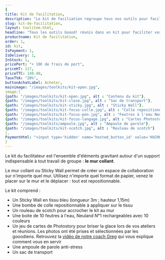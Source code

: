 ```yaml
---
{
title: Kit de facilitation,
description: "Le kit de faciliation regroupe tous nos outils pour faciliter vos réunions (Sticky Wall, feutres Neuland, carte de Photostory)",
slug: kit-de-facilitation,
layout: toolitem.html,
headline: "Tous les outils Goood! réunis dans un kit pour faciliter vos ateliers de groupes et réunions." ,
productname: Kit de facilitation,
order: 1,
id: kit,
IsPayment: 1,
IsDelivery: 1,
InStock: 1,
pricePort: "+ 10€ de frais de port",
priceHT: 117,
priceTTC: 140.40,
TauxTVA: "20%",
buttonAchatLabel: Acheter, 
mainimage: "/images/toolkits/kit-open.jpg",
image:[ 
{path: "/images/toolkits/kit-open.jpg", alt : "Contenu du kit"},
{path: "/images/toolkits/kit-close.jpg", alt : "Sac de transport"},
{path: "/images/toolkits/kit-sticky.jpg", alt : "Sticky Wall"},
{path: "/images/toolkits/kit-focus-colle.jpg", alt : "Colle repositionnable"},
{path: "/images/toolkits/kit-focus-pen.jpg", alt : "Feutres à l'eau Neuland"},
{path: "/images/toolkits/kit-focus-langage.jpg", alt : "Cartes Photostory"},
{path: "/images/toolkits/ampoule.jpg", alt : "Ampoule de parole"},
{path: "/images/toolkits/kit-scotch.jpg", alt : "Rouleau de scotch"}
],
PaymentHtml: "<input type='hidden' name='hosted_button_id' value='KHJ9H3FYSJ562'>"
}
---
```


Le kit du facilitateur est l'ensemble d'éléments gravitant autour d'un support indispensable à tout travail de groupe : **le mur collant**.

Le mur collant ou Sticky Wall permet de créer un espace de collaboration sur n'importe quel mur. Utilisez n'importe quel format de papier, venez le placer sur le mur et le déplacer : tout est repositionnable.

Le kit comprend : 
* Un Sticky Wall en tissu bleu (longueur 3m ; hauteur 1,15m)
* Une bombe de colle repositionnable à appliquer sur le tissu 
* Un rouleau de scotch pour accrocher le kit au mur
* Une boite de 10 feutres à l'eau, Neuland N°1 rechargeables avec 10 couleurs
* Un jeu de cartes de Photostory pour briser la glace lors de vos ateliers et réunions. Les photos ont été prises et sélectionnées par les gooodiens. Retrouvez la [vidéo de notre coach Greg](https://youtu.be/ykwarlNm_Ig) qui vous explique comment vous en servir
* Une ampoule de parole anti-stress
* Un sac de transport

